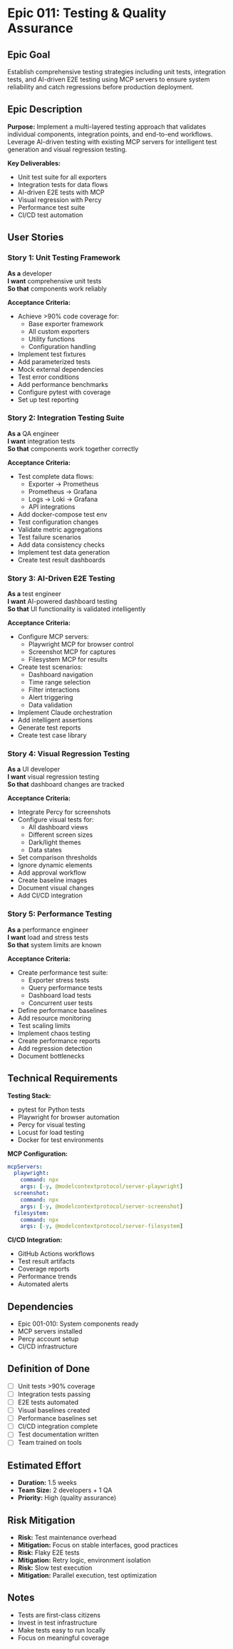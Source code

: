 # Epic 011: Testing & Quality Assurance

## Epic Goal
Establish comprehensive testing strategies including unit tests, integration tests, and AI-driven E2E testing using MCP servers to ensure system reliability and catch regressions before production deployment.

## Epic Description

**Purpose:**
Implement a multi-layered testing approach that validates individual components, integration points, and end-to-end workflows. Leverage AI-driven testing with existing MCP servers for intelligent test generation and visual regression testing.

**Key Deliverables:**
- Unit test suite for all exporters
- Integration tests for data flows
- AI-driven E2E tests with MCP
- Visual regression with Percy
- Performance test suite
- CI/CD test automation

## User Stories

### Story 1: Unit Testing Framework
**As a** developer  
**I want** comprehensive unit tests  
**So that** components work reliably

**Acceptance Criteria:**
- Achieve >90% code coverage for:
  - Base exporter framework
  - All custom exporters
  - Utility functions
  - Configuration handling
- Implement test fixtures
- Add parameterized tests
- Mock external dependencies
- Test error conditions
- Add performance benchmarks
- Configure pytest with coverage
- Set up test reporting

### Story 2: Integration Testing Suite
**As a** QA engineer  
**I want** integration tests  
**So that** components work together correctly

**Acceptance Criteria:**
- Test complete data flows:
  - Exporter → Prometheus
  - Prometheus → Grafana
  - Logs → Loki → Grafana
  - API integrations
- Add docker-compose test env
- Test configuration changes
- Validate metric aggregations
- Test failure scenarios
- Add data consistency checks
- Implement test data generation
- Create test result dashboards

### Story 3: AI-Driven E2E Testing
**As a** test engineer  
**I want** AI-powered dashboard testing  
**So that** UI functionality is validated intelligently

**Acceptance Criteria:**
- Configure MCP servers:
  - Playwright MCP for browser control
  - Screenshot MCP for captures
  - Filesystem MCP for results
- Create test scenarios:
  - Dashboard navigation
  - Time range selection
  - Filter interactions
  - Alert triggering
  - Data validation
- Implement Claude orchestration
- Add intelligent assertions
- Generate test reports
- Create test case library

### Story 4: Visual Regression Testing
**As a** UI developer  
**I want** visual regression testing  
**So that** dashboard changes are tracked

**Acceptance Criteria:**
- Integrate Percy for screenshots
- Configure visual tests for:
  - All dashboard views
  - Different screen sizes
  - Dark/light themes
  - Data states
- Set comparison thresholds
- Ignore dynamic elements
- Add approval workflow
- Create baseline images
- Document visual changes
- Add CI/CD integration

### Story 5: Performance Testing
**As a** performance engineer  
**I want** load and stress tests  
**So that** system limits are known

**Acceptance Criteria:**
- Create performance test suite:
  - Exporter stress tests
  - Query performance tests
  - Dashboard load tests
  - Concurrent user tests
- Define performance baselines
- Add resource monitoring
- Test scaling limits
- Implement chaos testing
- Create performance reports
- Add regression detection
- Document bottlenecks

## Technical Requirements

**Testing Stack:**
- pytest for Python tests
- Playwright for browser automation
- Percy for visual testing
- Locust for load testing
- Docker for test environments

**MCP Configuration:**
```yaml
mcpServers:
  playwright:
    command: npx
    args: [-y, @modelcontextprotocol/server-playwright]
  screenshot:
    command: npx
    args: [-y, @modelcontextprotocol/server-screenshot]
  filesystem:
    command: npx
    args: [-y, @modelcontextprotocol/server-filesystem]
```

**CI/CD Integration:**
- GitHub Actions workflows
- Test result artifacts
- Coverage reports
- Performance trends
- Automated alerts

## Dependencies
- Epic 001-010: System components ready
- MCP servers installed
- Percy account setup
- CI/CD infrastructure

## Definition of Done
- [ ] Unit tests >90% coverage
- [ ] Integration tests passing
- [ ] E2E tests automated
- [ ] Visual baselines created
- [ ] Performance baselines set
- [ ] CI/CD integration complete
- [ ] Test documentation written
- [ ] Team trained on tools

## Estimated Effort
- **Duration:** 1.5 weeks
- **Team Size:** 2 developers + 1 QA
- **Priority:** High (quality assurance)

## Risk Mitigation
- **Risk:** Test maintenance overhead
- **Mitigation:** Focus on stable interfaces, good practices
- **Risk:** Flaky E2E tests
- **Mitigation:** Retry logic, environment isolation
- **Risk:** Slow test execution
- **Mitigation:** Parallel execution, test optimization

## Notes
- Tests are first-class citizens
- Invest in test infrastructure
- Make tests easy to run locally
- Focus on meaningful coverage